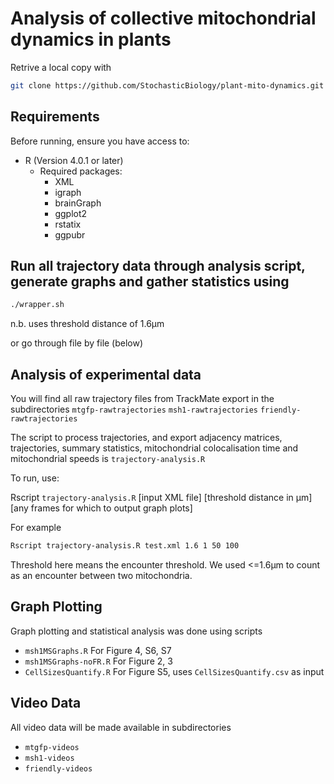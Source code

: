 # Analysis of collective mitochondrial dynamics in plants


Retrive a local copy with

```sh
git clone https://github.com/StochasticBiology/plant-mito-dynamics.git
```

## Requirements

Before running, ensure you have access to:
- R (Version 4.0.1 or later)
  - Required packages:
    - XML
    - igraph
    - brainGraph
    - ggplot2
    - rstatix
    - ggpubr

## Run all trajectory data through analysis script, generate graphs and gather statistics using

```sh
./wrapper.sh
```
n.b. uses threshold distance of 1.6µm

or go through file by file (below)

## Analysis of experimental data

You will find all raw trajectory files from TrackMate export in the subdirectories
`mtgfp-rawtrajectories`
`msh1-rawtrajectories`
`friendly-rawtrajectories`

The script to process trajectories, and export adjacency matrices, trajectories, summary statistics, mitochondrial colocalisation time and mitochondrial speeds is `trajectory-analysis.R`

To run, use:

Rscript `trajectory-analysis.R` [input XML file] [threshold distance in µm] [any frames for which to output graph plots]

For example 

```sh
Rscript trajectory-analysis.R test.xml 1.6 1 50 100
```

Threshold here means the encounter threshold. We used <=1.6µm to count as an encounter between two mitochondria. 

## Graph Plotting

Graph plotting and statistical analysis was done using scripts
 - `msh1MSGraphs.R` For Figure 4, S6, S7
 - `msh1MSGraphs-noFR.R` For Figure 2, 3
 - `CellSizesQuantify.R` For Figure S5, uses `CellSizesQuantify.csv` as input

## Video Data

All video data will be made available in subdirectories 
- `mtgfp-videos`
- `msh1-videos`
- `friendly-videos`
